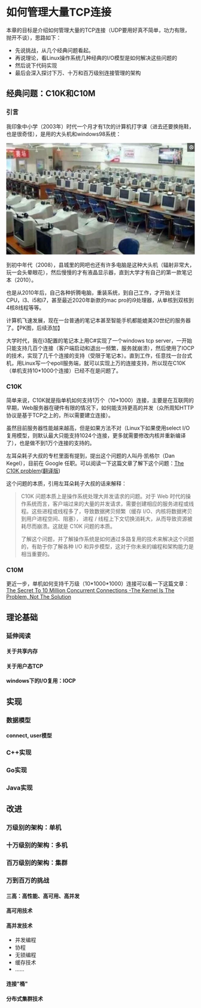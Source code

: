 # 如何管理大量TCP连接

本章的目标是介绍如何管理大量的TCP连接（UDP要用好真不简单，功力有限，抛开不谈），思路如下：

- 先说挑战，从几个经典问题看起。
- 再说理论，看Linux操作系统几种经典的I/O模型是如何解决这些问题的
- 然后说下代码实现
- 最后会深入探讨下万、十万和百万级别连接管理的架构

## 经典问题：C10K和C10M

### 引言

我印象中小学（2003年）时代一个月才有1次的计算机打字课（进去还要换拖鞋，也是很奇怪），是用的大头机和windows98系统：

![大头机](../images/pc_1990.jpg)

到初中年代（2008），县城里的网吧也还有许多电脑是这种大头机（辐射非常大，玩一会头晕眼花），然后慢慢的才有液晶显示器，直到大学才有自己的第一款笔记本（2010）。

也是从2010年后，自己各种折腾电脑，重装系统，到自己工作，才开始关注CPU，i3、i5和i7，甚至最近2020年新款的mac pro的i9处理器，从单核到双核到4核8线程等等。

计算机飞速发展，现在一台普通的笔记本甚至智能手机都能媲美20世纪的服务器了。【PK图，后续添加】

大学时代，我在i3配置的笔记本上用C#实现了一个windows tcp server，一开始只能支持几百个连接（客户端启动和退出一频繁，服务就崩溃），然后使用了IOCP的技术，实现了几千个连接的支持（受限于笔记本）。直到工作，任意找一台台式机，用Linux写一个epoll服务端，就可以实现上万的连接支持，所以现在C10K（单机支持10*1000个连接）已经不在是问题了。

### C10K

简单来说，C10K就是指单机如何支持1万个（10*1000）连接，主要是在互联网的早期，Web服务器在硬件有限的情况下，如何能支持更高的并发（众所周知HTTP协议是基于TCP之上的，所以需要建立连接）。

虽然目前服务器性能越来越高，但是如果方法不对（Linux下如果使用select I/O复用模型，则默认最大只能支持1024个连接，更多就需要修改内核并重新编译了），也是做不到1万个连接的支持的。

左耳朵耗子大叔的专栏里面有提到，提出这个问题的人叫丹·凯格尔（Dan Kegel），目前在 Google 任职。可以阅读一下这篇文章了解下这个问题：[The C10K problem](http://www.kegel.com/c10k.html)([翻译版](https://www.oschina.net/translate/c10k))

这个问题的本质，引用左耳朵耗子大叔的话来解释：

> C10K 问题本质上是操作系统处理大并发请求的问题。对于 Web 时代的操作系统而言，客户端过来的大量的并发请求，需要创建相应的服务进程或线程。这些进程或线程多了，导致数据拷贝频繁（缓存 I/O、内核将数据拷贝到用户进程空间、阻塞）， 进程 / 线程上下文切换消耗大，从而导致资源被耗尽而崩溃。这就是 C10K 问题的本质。
>
> 了解这个问题，并了解操作系统是如何通过多路复用的技术来解决这个问题的，有助于你了解各种 I/O 和异步模型，这对于你未来的编程和架构能力是相当重要的。

### C10M

更近一步，单机如何支持千万级（10\*1000*1000）连接可以看一下这篇文章：[The Secret To 10 Million Concurrent Connections -The Kernel Is The Problem, Not The Solution](http://highscalability.com/blog/2013/5/13/the-secret-to-10-million-concurrent-connections-the-kernel-i.html)

## 理论基础



### 延伸阅读
#### 关于共享内存
#### 关于用户态TCP
#### windows下的I/O复用：IOCP

## 实现

### 数据模型
#### connect, user模型

### C++实现
### Go实现
### Java实现

## 改进

### 万级别的架构：单机

### 十万级别的架构：多机

### 百万级别的架构：集群

### 万到百万的挑战

#### 三高：高性能、高可用、高并发

#### 高可用技术

#### 高并发技术

- 并发编程
- 协程
- 无锁编程
- 缓存技术
- ……

#### 连接"桶"

#### 分布式集群技术